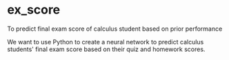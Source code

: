 # ex_score
To predict final exam score of calculus student based on prior performance

We want to use Python to create a neural network to predict calculus students' final exam score based on their quiz and homework scores.

